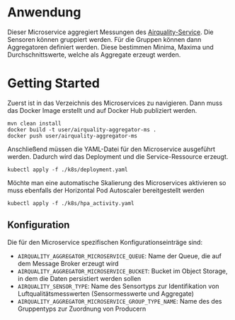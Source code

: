 # Anwendung
Dieser Microservice aggregiert Messungen des [Airquality-Service](../../raw-ms/airquality-service).
Die Sensoren können gruppiert werden. Für die Gruppen können dann Aggregatoren definiert werden. 
Diese bestimmen Minima, Maxima und Durchschnittswerte, welche als Aggregate erzeugt werden.

# Getting Started
Zuerst ist in das Verzeichnis des Microservices zu navigieren.
Dann muss das Docker Image erstellt und auf Docker Hub publiziert werden.
```
mvn clean install
docker build -t user/airquality-aggregator-ms .
docker push user/airquality-aggregator-ms
```
Anschließend müssen die YAML-Datei für den Microservice ausgeführt werden.
Dadurch wird das Deployment und die Service-Ressource erzeugt.
````
kubectl apply -f ./k8s/deployment.yaml
````
Möchte man eine automatische Skalierung des Microservices aktivieren so muss ebenfalls der Horizontal Pod Autoscaler bereitgestellt werden
````
kubectl apply -f ./k8s/hpa_activity.yaml
````

## Konfiguration
Die für den Microservice spezifischen Konfigurationseinträge sind:
* `AIRQUALITY_AGGREGATOR_MICROSERVICE_QUEUE`: Name der Queue, die auf dem Message Broker erzeugt wird
* `AIRQUALITY_AGGREGATOR_MICROSERVICE_BUCKET`: Bucket im Object Storage, in dem die Daten persistiert werden sollen
* `AIRQUALITY_SENSOR_TYPE`: Name des Sensortyps zur Identifikation von Luftqualitätsmesswerten (Sensormesswerte und Aggregate)
* `AIRQUALITY_AGGREGATOR_MICROSERVICE_GROUP_TYPE_NAME`: Name des des Gruppentyps zur Zuordnung von Producern